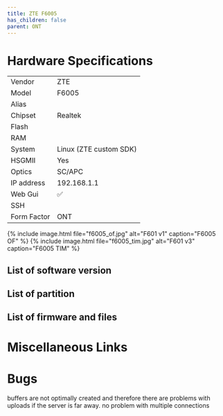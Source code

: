```yaml
---
title: ZTE F6005 
has_children: false
parent: ONT
---
```


# Hardware Specifications

|          |               |
|-------------|-------------------------------------------------|
| Vendor   | ZTE        |
| Model    | F6005      |
| Alias | |
| Chipset  | Realtek |
| Flash |  |
| RAM |   |
| System | Linux (ZTE custom SDK)  |
| HSGMII | Yes |
| Optics | SC/APC |
| IP address | 192.168.1.1  |
| Web Gui | ✅   |
| SSH | |
| Form Factor | ONT |

{% include image.html file="f6005_of.jpg" alt="F601 v1" caption="F6005 OF" %}
{% include image.html file="f6005_tim.jpg" alt="F601 v3" caption="F6005 TIM" %}


## List of software version
## List of partition
## List of firmware and files
# Miscellaneous Links

# Bugs

buffers are not optimally created and therefore there are problems with uploads if the server is far away. no problem with multiple connections
